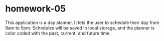 # homework-05

This application is a day planner. It lets the user to schedule their day from 9am to 5pm. Schedules will be saved in local storage, and the planner is color coded with the past, current, and future time.
